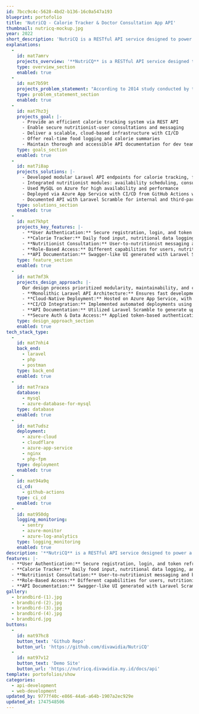 ```yaml
---
id: 7bcc9c4c-5628-4bd2-b136-16c0a547a193
blueprint: portofolio
title: 'NutriCQ - Calorie Tracker & Doctor Consultation App API'
thumbnail: nutricq-mockup.jpg
year: 2022
short_description: 'NutriCQ is a RESTful API service designed to power a mobile and web-based application focused on health, nutrition, and fitness. The API provides robust backend functionality to enable users to track their daily calorie intake and consult with certified nutritionists. It was built with Laravel, uses MySQL on Azure, and is deployed via Azure App Service with CI/CD pipelines powered by GitHub Actions.'
explanations:
  -
    id: mat7amrv
    projects_overview: '**NutriCQ** is a RESTful API service designed to power a mobile and web-based application focused on health, nutrition, and fitness. The API provides robust backend functionality to enable users to track their daily calorie intake and consult with certified nutritionists. It was built with **Laravel**, uses **MySQL** on **Azure**, and is deployed via **Azure App Service** with CI/CD pipelines powered by **GitHub Actions**.'
    type: overview_section
    enabled: true
  -
    id: mat7b59t
    projects_problem_statement: "According to 2014 study conducted by the Ministry of Health, unhealthy diet patterns due to unfulfilled balanced nutrition are still a problem in Indonesia. Referring to the study, it is also known that the ratio of consumption of vegetable and animal protein is still not balanced, thus affecting the quality of people's food. Modern lifestyles often lead to poor eating habits, lack of physical activity, and minimal access to personalized health support. Many users struggle to track their calorie intake or get credible nutrition advice. Furthermore, there's a lack of localized, scalable API systems that support both calorie management and expert consultations within a single application backend."
    type: problem_statement_section
    enabled: true
  -
    id: mat7hz3j
    projects_goal: |-
      - Provide an efficient calorie tracking system via REST API
      - Enable secure nutritionist-user consultations and messaging
      - Deliver a scalable, cloud-based infrastructure with CI/CD
      - Offer real-time food logging and calorie summaries
      - Maintain thorough and accessible API documentation for dev teams
    type: goals_section
    enabled: true
  -
    id: mat7i8ap
    projects_solutions: |-
      - Developed modular Laravel API endpoints for calorie tracking, food logging, and consultations
      - Integrated nutritionist modules: availability scheduling, consultation notes, chat messaging
      - Used MySQL on Azure for high availability and performance
      - Deployed via Azure App Service with CI/CD from GitHub Actions workflows
      - Documented API with Laravel Scramble for internal and third-party use
    type: solutions_section
    enabled: true
  -
    id: mat7khpt
    projects_key_features: |-
      - **User Authentication:** Secure registration, login, and token refresh
      - **Calorie Tracker:** Daily food input, nutritional data logging, and caloric summaries
      - **Nutritionist Consultation:** User-to-nutritionist messaging and booking system
      - **Role-Based Access:** Different capabilities for users, nutritionists doctor, and admins
      - **API Documentation:** Swagger-like UI generated with Laravel Scramble
    type: feature_section
    enabled: true
  -
    id: mat7mf3k
    projects_design_approach: |-
      Our design process prioritized modularity, maintainability, and cloud scalability:
      - **Monolithic Laravel API Architecture:** Ensures fast development and tight integration of modules such as authentication, calorie tracking, and consultations.
      - **Cloud-Native Deployment:** Hosted on Azure App Service, with a managed Azure Database for MySQL to ensure performance and reliability.
      - **CI/CD Integration:** Implemented automated deployments using GitHub Actions to streamline the release process and improve development workflow.
      - **API Documentation:** Utilized Laravel Scramble to generate up-to-date, developer-friendly documentation automatically.
      - **Secure Auth & Data Access:** Applied token-based authentication and role-based access controls to protect sensitive data and operations.
    type: design_approach_section
    enabled: true
tech_stack_type:
  -
    id: mat7nhi4
    back_end:
      - laravel
      - php
      - postman
    type: back_end
    enabled: true
  -
    id: mat7raza
    database:
      - mysql
      - azure-database-for-mysql
    type: database
    enabled: true
  -
    id: mat7udsz
    deployment:
      - azure-cloud
      - cloudflare
      - azure-app-service
      - nginx
      - php-fpm
    type: deployment
    enabled: true
  -
    id: mat94a9q
    ci_cd:
      - github-actions
    type: ci_cd
    enabled: true
  -
    id: mat950dg
    logging_monitoring:
      - sentry
      - azure-monitor
      - azure-log-analytics
    type: logging_monitoring
    enabled: true
description: '**NutriCQ** is a RESTful API service designed to power a mobile and web-based application focused on health, nutrition, and fitness. The API provides robust backend functionality to enable users to track their daily calorie intake and consult with certified nutritionists. It was built with **Laravel**, uses **MySQL** on **Azure**, and is deployed via **Azure App Service** with CI/CD pipelines powered by **GitHub Actions**.'
features: |-
  - **User Authentication:** Secure registration, login, and token refresh
  - **Calorie Tracker:** Daily food input, nutritional data logging, and caloric summaries
  - **Nutritionist Consultation:** User-to-nutritionist messaging and booking system
  - **Role-Based Access:** Different capabilities for users, nutritionists doctor, and admins
  - **API Documentation:** Swagger-like UI generated with Laravel Scramble
gallery:
  - brandbird-(1).jpg
  - brandbird-(2).jpg
  - brandbird-(3).jpg
  - brandbird-(4).jpg
  - brandbird.jpg
buttons:
  -
    id: mat97hc8
    button_text: 'Github Repo'
    button_url: 'https://github.com/divawidia/NutriCQ'
  -
    id: mat97v12
    button_text: 'Demo Site'
    button_url: 'https://nutricq.divawidia.my.id/docs/api'
template: portofolios/show
categories:
  - api-development
  - web-development
updated_by: 9777f40c-e866-44a6-a64b-1907a2ec929e
updated_at: 1747548506
---
```

